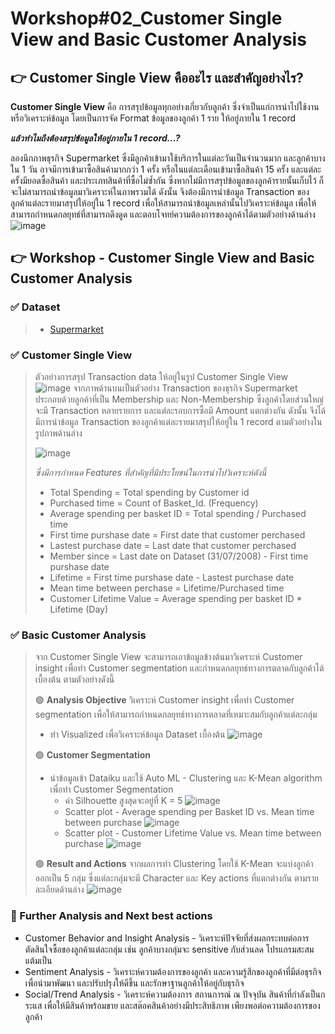 # Workshop#02_Customer Single View and Basic Customer Analysis

## 	:point_right: Customer Single View คืออะไร และสำคัญอย่างไร?
**Customer Single View** คือ การสรุปข้อมูลทุกอย่างเกี่ยวกับลูกค้า ซึ่งจำเป็นแก่การนำไปใช้งานหรือวิเคราะห์ข้อมูล โดยเป็นการจัด Format ข้อมูลของลูกค้า 1 ราย ให้อยู่ภายใน 1 record

**_แล้วทำไมถึงต้องสรุปข้อมูลให้อยู่ภายใน 1 record...?_**

ลองนึกภาพธุรกิจ Supermarket ซึ่งมีลูกค้าเข้ามาใช้บริการในแต่ละวันเป็นจำนวนมาก และลูกค้าบางใน 1 วัน อาจมีการเข้ามาซื้อสินค้ามากกว่า 1 ครั้ง หรือในแต่ละเดือนเข้ามาซื้อสินค้า 15 ครั้ง และแต่ละครั้งมียอดซื้อสินค้า และประเภทสินค้าที่ซื้อไม่ซ้ำกัน ซึ่งหากไม่มีการสรุปข้อมูลของลูกค้ารายนั้นเก็บไว้ ก็จะไม่สามารถนำข้อมูลมาวิเคราะห์ในภาพรวมได้ ดังนั้น จึงต้องมีการนำข้อมูล Transaction ของลูกค้าแต่ละรายมาสรุปให้อยู่ใน 1 record เพื่อให้สามารถนำข้อมูลเหล่านั้นไปวิเคราะห์ข้อมูล เพื่อให้สามารถกำหนดกลยุทธ์ที่สามารถดึงดูด และตอบโจทย์ความต้องการของลูกค้าได้ตามตัวอย่างด้านล่าง
![image](https://github.com/Learntogether/Workshop02_Customer-Single-View/assets/136689632/26655cfd-f205-405d-ad90-154a0f7c5224)

## 	:point_right: Workshop - Customer Single View and Basic Customer Analysis

### :white_check_mark: Dataset
> * [Supermarket](https://github.com/Learntogether/MADT8101_Seminar-in-Advanced-Analytics/blob/main/Workshop%2302_Customer%20Single%20View%20and%20Basic%20Customer%20Analysis/supermarket.zip)

### :white_check_mark: Customer Single View
> ตัวอย่างการสรุป Transaction data ให้อยู่ในรูป Customer Single View
> ![image](https://github.com/Learntogether/Workshop02_Customer-Single-View/assets/136689632/24832bfe-835a-4101-b5b7-e57486fcd09b)
> จากภาพด้านบนเป็นตัวอย่าง Transaction ของธุรกิจ Supermarket ประกอบด้วยลูกค้าที่เป็น Membership และ Non-Membership ซึ่งลูกค้าโดยส่วนใหญ่จะมี Transaction หลายรายการ และแต่ละรอบการซื้อมี Amount แตกต่างกัน ดังนั้น จึงได้มีการนำข้อมูล Transaction ของลูกค้าแต่ละรายมาสรุปให้อยู่ใน 1 record ตามตัวอย่างในรูปภาพด้านล่าง
> 
> ![image](https://github.com/Learntogether/Workshop02_Customer-Single-View/assets/136689632/79392394-237a-4762-b994-2ab2cfdf782c)
> 
> _ซึ่งมีการกำหนด Features ที่สำคัญที่มีประโยชน์ในการนำไปวิเคราะห์ดังนี้_
> * Total Spending = Total spending by Customer id
> * Purchased time = Count of Basket_Id. (Frequency)
> * Average spending per basket ID = Total spending / Purchased time
> * First time purshase date = First date that customer perchased
> * Lastest purchase date = Last date that customer perchased
> * Member since = Last date on Dataset (31/07/2008) - First time purshase date
> * Lifetime = First time purshase date - Lastest purchase date
> * Mean time between perchase = Lifetime/Purchased time
> * Customer Lifetime Value = Average spending per basket ID * Lifetime (Day)



### :white_check_mark:  Basic Customer Analysis
> จาก Customer Single View จะสามารถเอาข้อมูลข้างต้นมาวิเคราะห์ Customer insight เพื่อทำ Customer segmentation และกำหนดกลยุทธ์ทางการตลาดกับลูกค้าได้เบื้องต้น ตามตัวอย่างดังนี้
> 
> :green_circle: **Analysis Objective**
> วิเคราะห์ Customer insight เพื่อทำ Customer segmentation เพื่อให้สามารถกำหนดกลยุทธ์ทางการตลาดที่เหมาะสมกับลูกค้าแต่ละกลุ่ม
>  * ทำ Visualized เพื่อวิเคราะห์ข้อมูล Dataset เบื้องต้น 
> ![image](https://github.com/Learntogether/Workshop02_Customer-Single-View/assets/136689632/2ec08338-2885-4f9e-a6ce-e98f0ca84e5e)
> 
> :green_circle: **Customer Segmentation**
>   * นำข้อมูลเข้า Dataiku และใช้ Auto ML - Clustering และ K-Mean algorithm เพื่อทำ Customer Segmentation
>       *  ค่า Silhouette สูงสุดจะอยู่ที่ K = 5
> ![image](https://github.com/Learntogether/Workshop02_Customer-Single-View/assets/136689632/f9f66790-d012-416b-bd07-a1529dbf93fa)
>       *  Scatter plot - Average spending per Basket ID vs. Mean time between purchase
>         ![image](https://github.com/Learntogether/Workshop02_Customer-Single-View/assets/136689632/c02cf02c-1610-4c86-b2da-cc5c9915e744)
>       *  Scatter plot - Customer Lifetime Value vs. Mean time between purchase
> ![image](https://github.com/Learntogether/Workshop02_Customer-Single-View/assets/136689632/7f34b523-451c-4b29-9621-2a21a5a72862)
> 
> :green_circle: **Result and Actions**
> จากผลการทำ Clustering โดยใช้ K-Mean จะแบ่งลูกค้าออกเป็น 5 กลุ่ม ซึ่งแต่ละกลุ่มจะมี Character และ Key actions ที่แตกต่างกัน ตามรายละเอียดด้านล่าง
> ![image](https://github.com/Learntogether/Workshop02_Customer-Single-View/assets/136689632/f7a11d51-f3fe-4711-813c-bbd4feee5578)


### :triangular_flag_on_post: Further Analysis and Next best actions
  * Customer Behavior and Insight Analysis - วิเคราะห์ปัจจัยที่ส่งผลกระทบต่อการตัดสินใจซื้อของลูกค้าแต่ละกลุ่ม เช่น ลูกค้าบางกลุ่มจะ sensitive กับส่วนลด โปรแกรมสะสมแต้มเป็น
  * Sentiment Analysis - วิเคราะห์ความต้องการของลูกค้า และความรู้สึกของลูกค้าที่มีต่อธุรกิจ เพื่อนำมาพัฒนา และปรับปรุงให้ดีขึ้น และรักษาฐานลูกค้าให้อยู่กับธุรกิจ
  * Social/Trend Analysis - วิเคราะห์ความต้องการ สถานการณ์ ณ ปัจจุบัน สินค้าที่กำลังเป็นกระแส เพื่อให้มีสินค้าพร้อมขาย และสต๊อคสินค้าอย่างมีประสิทธิภาพ เพียงพอต่อความต้องการของลูกค้า


